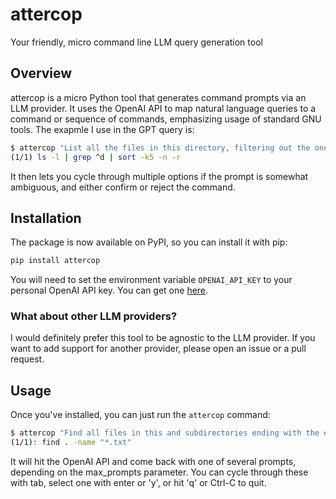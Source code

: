 # attercop

Your friendly, micro command line LLM query generation tool

## Overview

attercop is a micro Python tool that generates command prompts via an LLM provider. It uses the OpenAI API to map natural language queries to a command or sequence of commands, emphasizing usage of standard GNU tools. The exapmle I use in the GPT query is:

```bash
$ attercop "List all the files in this directory, filtering out the ones that are not directories, and then sort them by size, largest first."
(1/1) ls -l | grep ^d | sort -k5 -n -r
```

It then lets you cycle through multiple options if the prompt is somewhat ambiguous, and either confirm or reject the command.

## Installation

The package is now available on PyPI, so you can install it with pip:

```bash
pip install attercop
```

You will need to set the environment variable `OPENAI_API_KEY` to your personal OpenAI API key. You can get one [here](https://beta.openai.com/).

### What about other LLM providers?

I would definitely prefer this tool to be agnostic to the LLM provider. If you want to add support for another provider, please open an issue or a pull request.

## Usage

Once you've installed, you can just run the `attercop` command:

```bash
$ attercop "Find all files in this and subdirectories ending with the extension .txt"
(1/1): find . -name "*.txt"
```

It will hit the OpenAI API and come back with one of several prompts, depending on the max_prompts parameter. You can cycle through these with tab, select one with enter or 'y', or hit 'q' or Ctrl-C to quit.
